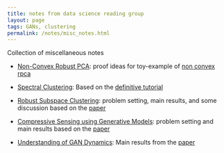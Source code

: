 ```yaml
---
title: notes from data science reading group
layout: page
tags: GANs, clustering
permalink: /notes/misc_notes.html
---
```


Collection of miscellaneous notes 
 
* [Non-Convex Robust PCA](/assets/ncrpca.pdf "ncrpca"): proof ideas for toy-example of [non convex rpca](https://arxiv.org/abs/1410.7660)

* [Spectral Clustering](/assets/spectral_clustering.pdf "clustering"): Based on the [definitive tutorial](https://people.csail.mit.edu/dsontag/courses/ml14/notes/Luxburg07_tutorial_spectral_clustering.pdf) 

* [Robust Subspace Clustering](/assets/rsc.pdf "robust clustering"): problem setting, main results, and some discussion based on the [paper](https://arxiv.org/abs/1301.2603)

* [Compressive Sensing using Generative Models](/assets/csgm.pdf "csgm"): problem setting and main results based on the [paper](https://arxiv.org/abs/1703.03208)

* [Understanding of GAN Dynamics](/assets/GAN_Dynamics.pdf "gans"): Main results from the [paper](https://arxiv.org/abs/1706.09884)

